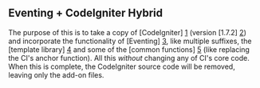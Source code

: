 Eventing + CodeIgniter Hybrid
-----------------------------

The purpose of this is to take a copy of [CodeIgniter] [1] (version [1.7.2] [2]) and incorporate the functionality of [Eventing] [3], like multiple suffixes, the [template library] [4] and some of the [common functions] [5] (like replacing the CI's anchor function).
All this *without* changing any of CI's core code.
When this is complete, the CodeIgniter source code will be removed, leaving only the add-on files.

[1]: http://codeigniter.com/ "CodeIgniter PHP Framework by EllisLab"
[2]: http://codeigniter.com/news/codeigniter_v1.7.2_released/
[3]: http://github.com/mynameiszanders/eventing "Eventing PHP Framework"
[4]: http://github.com/mynameiszanders/eventing/blob/master/system/libraries/template.php "Eventing's Template Library"
[5]: http://github.com/mynameiszanders/eventing/blob/master/system/common.php
